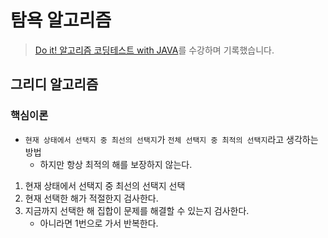 # 탐욕 알고리즘

> [Do it! 알고리즘 코딩테스트 with JAVA](https://inf.run/yax9)를 수강하며 기록했습니다.

## 그리디 알고리즘

### 핵심이론

- `현재 상태에서 선택지 중 최선의 선택지`가 `전체 선택지 중 최적의 선택지`라고 생각하는 방법
  - 하지만 항상 최적의 해를 보장하지 않는다.

1. 현재 상태에서 선택지 중 최선의 선택지 선택
2. 현재 선택한 해가 적절한지 검사한다.
3. 지금까지 선택한 해 집합이 문제를 해결할 수 있는지 검사한다.
   - 아니라면 1번으로 가서 반복한다.
